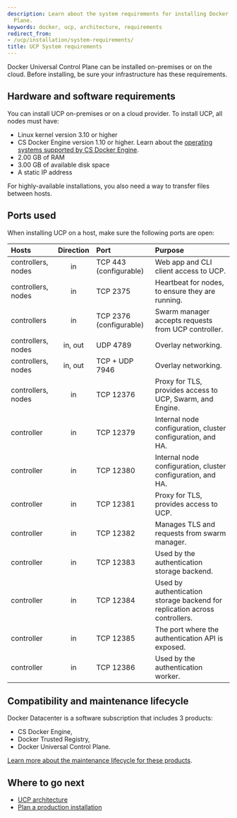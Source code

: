```yaml
---
description: Learn about the system requirements for installing Docker Universal Control
  Plane.
keywords: docker, ucp, architecture, requirements
redirect_from:
- /ucp/installation/system-requirements/
title: UCP System requirements
---
```


Docker Universal Control Plane can be installed on-premises or on the cloud.
Before installing, be sure your infrastructure has these requirements.

## Hardware and software requirements

You can install UCP on-premises or on a cloud provider. To install UCP,
all nodes must have:

* Linux kernel version 3.10 or higher
* CS Docker Engine version 1.10 or higher. Learn about the
[operating systems supported by CS Docker Engine](/ee/supported-platforms.md).
* 2.00 GB of RAM
* 3.00 GB of available disk space
* A static IP address

For highly-available installations, you also need a way to transfer files
between hosts.

## Ports used

When installing UCP on a host, make sure the following ports are open:

| Hosts              | Direction | Port                    | Purpose                                                                    |
|:-------------------|:---------:|:------------------------|:---------------------------------------------------------------------------|
| controllers, nodes |    in     | TCP 443  (configurable) | Web app and CLI client access to UCP.                                      |
| controllers, nodes |    in     | TCP 2375                | Heartbeat for nodes, to ensure they are running.                           |
| controllers        |    in     | TCP 2376 (configurable) | Swarm manager accepts requests from UCP controller.                        |
| controllers, nodes |  in, out  | UDP 4789                | Overlay networking.                                                        |
| controllers, nodes |  in, out  | TCP + UDP 7946          | Overlay networking.                                                        |
| controllers, nodes |    in     | TCP 12376               | Proxy for TLS, provides access to UCP, Swarm, and Engine.                  |
| controller         |    in     | TCP 12379               | Internal node configuration, cluster configuration, and HA.                |
| controller         |    in     | TCP 12380               | Internal node configuration, cluster configuration, and HA.                |
| controller         |    in     | TCP 12381               | Proxy for TLS, provides access to UCP.                                     |
| controller         |    in     | TCP 12382               | Manages TLS and requests from swarm manager.                               |
| controller         |    in     | TCP 12383               | Used by the authentication storage backend.                                |
| controller         |    in     | TCP 12384               | Used by authentication storage backend for replication across controllers. |
| controller         |    in     | TCP 12385               | The port where the authentication API is exposed.                          |
| controller         |    in     | TCP 12386               | Used by the authentication worker.                                         |

## Compatibility and maintenance lifecycle

Docker Datacenter is a software subscription that includes 3 products:

* CS Docker Engine,
* Docker Trusted Registry,
* Docker Universal Control Plane.

[Learn more about the maintenance lifecycle for these products](https://success.docker.com/article/Compatibility_Matrix).

## Where to go next

* [UCP architecture](../architecture.md)
* [Plan a production installation](plan-production-install.md)
